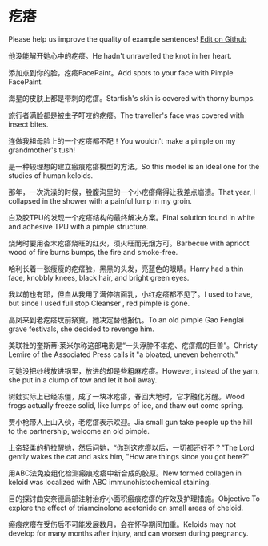# 疙瘩

Please help us improve the quality of example sentences! [Edit on Github](https://github.com/jiyushe/jiyu-example-sentence-source/blob/main/chinese/geda.md)

<p><span class="chinese">他没能解开她心中的疙瘩。</span><span class="english">He hadn't unravelled the knot in her heart.</span></p>

<p><span class="chinese">添加点到你的脸，疙瘩FacePaint。</span><span class="english">Add spots to your face with Pimple FacePaint.</span></p>

<p><span class="chinese">海星的皮肤上都是带刺的疙瘩。</span><span class="english">Starfish's skin is covered with thorny bumps.</span></p>

<p><span class="chinese">旅行者满脸都是被虫子叮咬的疙瘩。</span><span class="english">The traveller's face was covered with insect bites.</span></p>

<p><span class="chinese">连做我祖母脸上的一个疙瘩都不配！</span><span class="english">You wouldn't make a pimple on my grandmother's tush!</span></p>

<p><span class="chinese">是一种较理想的建立瘢痕疙瘩模型的方法。</span><span class="english">So this model is an ideal one for the studies of human keloids.</span></p>

<p><span class="chinese">那年，一次洗澡的时候，股腹沟里的一个小疙瘩痛得让我差点崩溃。</span><span class="english">That year, I collapsed in the shower with a painful lump in my groin.</span></p>

<p><span class="chinese">白及胶TPU的发现一个疙瘩结构的最终解决方案。</span><span class="english">Final solution found in white and adhesive TPU with a pimple structure.</span></p>

<p><span class="chinese">烧烤时要用杏木疙瘩烧旺的红火，须火旺而无烟方可。</span><span class="english">Barbecue with apricot wood of fire burns bumps, the fire and smoke-free.</span></p>

<p><span class="chinese">哈利长着一张瘦瘦的疙瘩脸，黑黑的头发，亮蓝色的眼睛。</span><span class="english">Harry had a thin face, knobbly knees, black hair, and bright green eyes.</span></p>

<p><span class="chinese">我以前也有耶，但自从我用了满停洁面乳，小红疙瘩都不见了。</span><span class="english">I used to have, but since I used full stop Cleanser , red pimple is gone.</span></p>

<p><span class="chinese">高凤来到老疙瘩坟前祭奠，她决定替他报仇。</span><span class="english">To an old pimple Gao Fenglai grave festivals, she decided to revenge him.</span></p>

<p><span class="chinese">美联社的奎斯蒂·莱米尔称这部电影是“一头浮肿不堪疙、疙瘩瘩的巨兽”。</span><span class="english">Christy Lemire of the Associated Press calls it "a bloated, uneven behemoth."</span></p>

<p><span class="chinese">可她没把纱线放进锅里，放进的却是些粗麻疙瘩。</span><span class="english">However, instead of the yarn, she put in a clump of tow and let it boil away.</span></p>

<p><span class="chinese">树蛙实际上已经冻僵，成了一块冰疙瘩，春回大地时，它才融化苏醒。</span><span class="english">Wood frogs actually freeze solid, like lumps of ice, and thaw out come spring.</span></p>

<p><span class="chinese">贾小枪带人上山入伙，老疙瘩表示欢迎。</span><span class="english">Jia small gun take people up the hill to the partnership, welcome an old pimple.</span></p>

<p><span class="chinese">上帝轻柔的扒拉醒她，然后问她，“你到这疙瘩以后，一切都还好不？”</span><span class="english">The Lord gently wakes the cat and asks him, "How are things since you got here?"</span></p>

<p><span class="chinese">用ABC法免疫组化检测瘢痕疙瘩中新合成的胶原。</span><span class="english">New formed collagen in keloid was localized with ABC immunohistochemical staining.</span></p>

<p><span class="chinese">目的探讨曲安奈德局部注射治疗小面积瘢痕疙瘩的疗效及护理措施。</span><span class="english">Objective To explore the effect of triamcinolone acetonide on small areas of cheloid.</span></p>

<p><span class="chinese">瘢痕疙瘩在受伤后不可能发展数月，会在怀孕期间加重。</span><span class="english">Keloids may not develop for many months after injury, and can worsen during pregnancy.</span></p>


